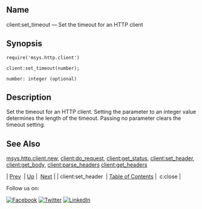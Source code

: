 <a name="lua.ref.client_set_timeout"></a>
## Name

client:set_timeout — Set the timeout for an HTTP client

<a name="idp15387360"></a>
## Synopsis

`require('msys.http.client')`

`client:set_timeout(number);`

`number: integer (optional)`<a name="idp15391088"></a>
## Description

Set the timeout for an HTTP client. Setting the parameter to an integer value determines the length of the timeout. Passing no parameter clears the timeout setting.

<a name="idp15392608"></a>
## See Also

[msys.http.client.new](lua.ref.msys.http.client.new.php "msys.http.client.new"), [client:do_request](lua.ref.client_do_request.php "client:do_request"), [client:get_status](lua.ref.client_get_status.php "client:get_status"), [client:set_header](lua.ref.client_set_header.php "client:set_header"), [client:get_body](lua.ref.client_get_body.php "client:get_body"), [client:parse_headers](lua.ref.client_parse_headers.php "client:parse_headers") [client:get_headers](lua.ref.client_get_headers.php "client:get_headers")

| [Prev](lua.ref.client_set_header.php)  | [Up](lua.function.details.php) |  [Next](lua.ref.curl.c_close.php) |
| client:set_header  | [Table of Contents](index.php) |  c:close |

Follow us on:

[![Facebook](https://support.messagesystems.com/images/icon-facebook.png)](http://www.facebook.com/messagesystems) [![Twitter](https://support.messagesystems.com/images/icon-twitter.png)](http://twitter.com/#!/MessageSystems) [![LinkedIn](https://support.messagesystems.com/images/icon-linkedin.png)](http://www.linkedin.com/company/message-systems)